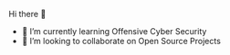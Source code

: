 Hi there 👋

- 🌱 I’m currently learning Offensive Cyber Security
- 👯 I’m looking to collaborate on Open Source Projects
